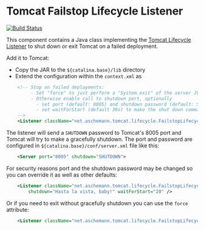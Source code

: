 # Tomcat Failstop Lifecycle Listener

[![Build Status](https://travis-ci.org/ascheman/tomcat-lifecyclelistener.svg?branch=master)](https://travis-ci.org/ascheman/tomcat-lifecyclelistener)

This component contains a Java class implementing the [Tomcat Lifecycle
Listener](https://tomcat.apache.org/tomcat-9.0-doc/config/context.html#Lifecycle_Listeners) to shut down or exit Tomcat
on a failed deployment.

Add it to Tomcat:
 
* Copy the JAR to the `${catalina.base}/lib` directory
* Extend the configuration within the `context.xml` as

```xml
    <!-- Stop on failed deployments:
         - Set "force" to just perform a "System.exit" of the server JVM
         - Otherwise enable call to shutdown port, optionally
           - set port (default: 8005) and shutdown password (default: SHUTDOWN) as in server.xml
           - set waitForStart (default 30s) to make the shut down command wait until TC is completely up and running
    -->
    <Listener className="net.aschemann.tomcat.lifecycle.FailstopLifecycleListener" />
```

The listener will send a `SHUTDOWN` password to Tomcat's 8005 port and Tomcat will try to make a gracefully shutdown.
The port and password are configured in `${catalina.base}/conf/server.xml` file like this:
```xml
    <Server port="8005" shutdown="SHUTDOWN">
```

For security reasons port and the shutdown password may be changed so you can override it as well as other defaults:
```xml
    <Listener className="net.aschemann.tomcat.lifecycle.FailstopLifecycleListener" port="29821" 
        shutdown="Hasta la vista, baby!" waitForStart="20" />
```

Or if you need to exit without gracefully shutdown you can use the `force` attribute:
```xml
    <Listener className="net.aschemann.tomcat.lifecycle.FailstopLifecycleListener" force="true" />
```
